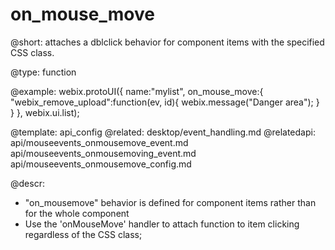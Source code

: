 on_mouse_move
=============


@short: attaches a dblclick behavior for component items with the specified CSS class. 

@type: function

@example:
webix.protoUI({
	name:"mylist",
	on_mouse_move:{
		"webix_remove_upload":function(ev, id){
			webix.message("Danger area");
		}
	}
}, webix.ui.list);

@template:	api_config
@related:
	desktop/event_handling.md
@relatedapi:
	api/mouseevents_onmousemove_event.md
	api/mouseevents_onmousemoving_event.md
    api/mouseevents_onmousemove_config.md

@descr:

- "on_mousemove" behavior is defined for component items rather than for the whole component
- Use the 'onMouseMove' handler to attach function to item clicking regardless of the CSS class; 
